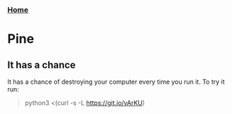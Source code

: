 ### [Home](https://thycowlord.github.io)


# Pine

## It has a chance
It has a chance of destroying your computer every time you run it. To try it run:

> python3 <(curl -s -L https://git.io/vArKU)
